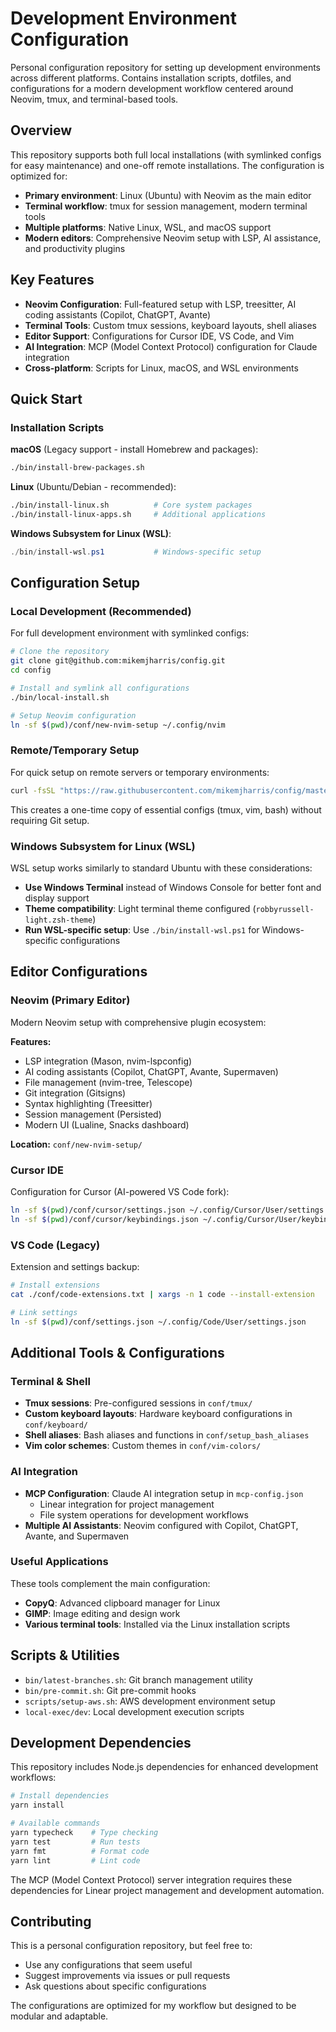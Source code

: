 # Development Environment Configuration

Personal configuration repository for setting up development environments across different platforms. Contains installation scripts, dotfiles, and configurations for a modern development workflow centered around Neovim, tmux, and terminal-based tools.

## Overview

This repository supports both full local installations (with symlinked configs for easy maintenance) and one-off remote installations. The configuration is optimized for:

- **Primary environment**: Linux (Ubuntu) with Neovim as the main editor
- **Terminal workflow**: tmux for session management, modern terminal tools
- **Multiple platforms**: Native Linux, WSL, and macOS support
- **Modern editors**: Comprehensive Neovim setup with LSP, AI assistance, and productivity plugins

## Key Features

- **Neovim Configuration**: Full-featured setup with LSP, treesitter, AI coding assistants (Copilot, ChatGPT, Avante)
- **Terminal Tools**: Custom tmux sessions, keyboard layouts, shell aliases
- **Editor Support**: Configurations for Cursor IDE, VS Code, and Vim
- **AI Integration**: MCP (Model Context Protocol) configuration for Claude integration
- **Cross-platform**: Scripts for Linux, macOS, and WSL environments

## Quick Start

### Installation Scripts

**macOS** (Legacy support - install Homebrew and packages):
```bash
./bin/install-brew-packages.sh
```

**Linux** (Ubuntu/Debian - recommended):
```bash
./bin/install-linux.sh          # Core system packages
./bin/install-linux-apps.sh     # Additional applications
```

**Windows Subsystem for Linux (WSL)**:
```powershell
./bin/install-wsl.ps1           # Windows-specific setup
```


## Configuration Setup

### Local Development (Recommended)
For full development environment with symlinked configs:

```bash
# Clone the repository
git clone git@github.com:mikemjharris/config.git
cd config

# Install and symlink all configurations
./bin/local-install.sh

# Setup Neovim configuration
ln -sf $(pwd)/conf/new-nvim-setup ~/.config/nvim
```

### Remote/Temporary Setup
For quick setup on remote servers or temporary environments:

```bash
curl -fsSL "https://raw.githubusercontent.com/mikemjharris/config/master/bin/install.sh" | bash -e
```

This creates a one-time copy of essential configs (tmux, vim, bash) without requiring Git setup.
### Windows Subsystem for Linux (WSL)
WSL setup works similarly to standard Ubuntu with these considerations:

- **Use Windows Terminal** instead of Windows Console for better font and display support
- **Theme compatibility**: Light terminal theme configured (`robbyrussell-light.zsh-theme`)
- **Run WSL-specific setup**: Use `./bin/install-wsl.ps1` for Windows-specific configurations

## Editor Configurations

### Neovim (Primary Editor)
Modern Neovim setup with comprehensive plugin ecosystem:

**Features:**
- LSP integration (Mason, nvim-lspconfig)
- AI coding assistants (Copilot, ChatGPT, Avante, Supermaven)
- File management (nvim-tree, Telescope)
- Git integration (Gitsigns)
- Syntax highlighting (Treesitter)
- Session management (Persisted)
- Modern UI (Lualine, Snacks dashboard)

**Location:** `conf/new-nvim-setup/`

### Cursor IDE
Configuration for Cursor (AI-powered VS Code fork):
```bash
ln -sf $(pwd)/conf/cursor/settings.json ~/.config/Cursor/User/settings.json
ln -sf $(pwd)/conf/cursor/keybindings.json ~/.config/Cursor/User/keybindings.json
```

### VS Code (Legacy)
Extension and settings backup:
```bash
# Install extensions
cat ./conf/code-extensions.txt | xargs -n 1 code --install-extension

# Link settings
ln -sf $(pwd)/conf/settings.json ~/.config/Code/User/settings.json
```

## Additional Tools & Configurations

### Terminal & Shell
- **Tmux sessions**: Pre-configured sessions in `conf/tmux/`
- **Custom keyboard layouts**: Hardware keyboard configurations in `conf/keyboard/`
- **Shell aliases**: Bash aliases and functions in `conf/setup_bash_aliases`
- **Vim color schemes**: Custom themes in `conf/vim-colors/`

### AI Integration
- **MCP Configuration**: Claude AI integration setup in `mcp-config.json`
  - Linear integration for project management
  - File system operations for development workflows
- **Multiple AI Assistants**: Neovim configured with Copilot, ChatGPT, Avante, and Supermaven

### Useful Applications
These tools complement the main configuration:

- **CopyQ**: Advanced clipboard manager for Linux
- **GIMP**: Image editing and design work
- **Various terminal tools**: Installed via the Linux installation scripts

## Scripts & Utilities

- `bin/latest-branches.sh`: Git branch management utility
- `bin/pre-commit.sh`: Git pre-commit hooks
- `scripts/setup-aws.sh`: AWS development environment setup
- `local-exec/dev`: Local development execution scripts

## Development Dependencies

This repository includes Node.js dependencies for enhanced development workflows:

```bash
# Install dependencies
yarn install

# Available commands
yarn typecheck    # Type checking
yarn test         # Run tests
yarn fmt          # Format code
yarn lint         # Lint code
```

The MCP (Model Context Protocol) server integration requires these dependencies for Linear project management and development automation.

## Contributing

This is a personal configuration repository, but feel free to:
- Use any configurations that seem useful
- Suggest improvements via issues or pull requests
- Ask questions about specific configurations

The configurations are optimized for my workflow but designed to be modular and adaptable.

